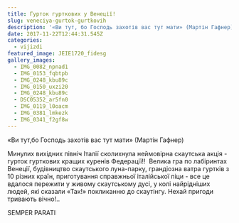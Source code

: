 ```yaml
---
title: Гурток гурткових у Венеції!
slug: veneciya-gurtok-gurtkovih
description: '«Ви тут, бо Господь захотів вас тут мати» (Мартін Гафнер)'
date: 2017-11-22T12:44:31.545Z
categories:
  - vijizdi
featured_image: JEIE1720_fidesg
gallery_images:
  - IMG_0082_npnad1
  - IMG_0153_fqbtpb
  - IMG_0248_kbu89c
  - IMG_0150_uxzi20
  - IMG_0248_kbu89c
  - DSC05352_ar5fn0
  - IMG_0119_l0oacm
  - IMG_0381_lmkezk
  - IMG_0341_f2gf8w
---
```

«Ви тут,бо Господь захотів вас тут мати» (Мартін Гафнер)

Минулих вихідних північ Італії сколихнула неймовірна скаутська акція - гурток гурткових кращих куренів Федерації!!  Велика гра по лабіринтах Венеції, будівництво скаутського луна-парку, грандіозна ватра гуртків з 10 різних країн, приготування справжньої італійської піци - все це вдалося пережити у живому скаутському дусі, у колі найрідніших людей, які сказали «Так!» покликанню до скаутінгу.
Нехай пригоди тривають вічно!..

SEMPER PARATI


